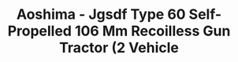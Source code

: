 ---
layout: product
title: "Aoshima - Jgsdf Type 60 Self-Propelled 106 Mm Recoilless Gun Tractor (2 Vehicle"
price: "TBA" 
desc: "N/A"
img_path: "/assets/img/AO07969.jpg"
brand: "N/A"
available: false
special_offer: false
new: false
soon: false
cat: "010000"
subcat: "013700"
subsubcat: "0N/A"
sifra: "AO07969"
---